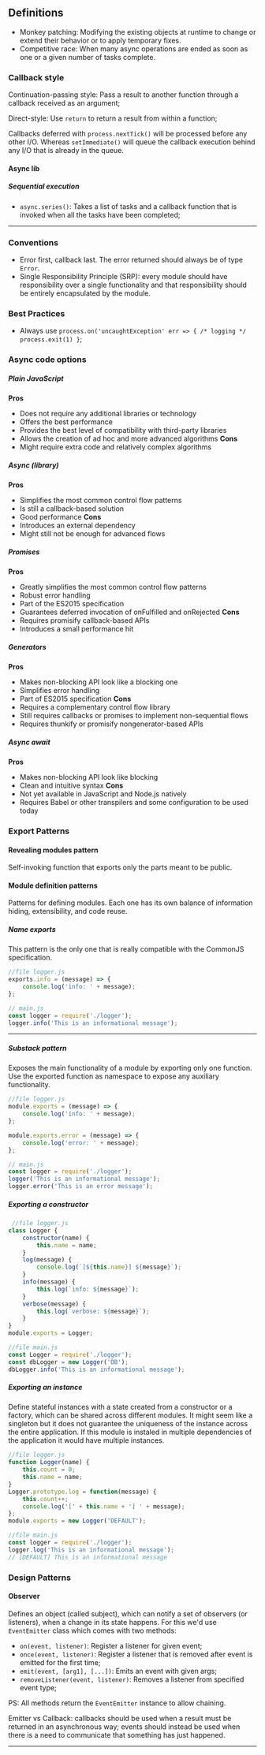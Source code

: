 ## Definitions
- Monkey patching: Modifying the existing objects at runtime to change or extend their behavior or to apply temporary fixes.
- Competitive race: When many async operations are ended as soon as one or a given number of tasks complete.

### Callback style
Continuation-passing style: Pass a result to another function through a callback received as an argument;

Direct-style: Use `return` to return a result from within a function;

Callbacks deferred with `process.nextTick()` will be processed before any other I/O. Whereas `setImmediate()` will queue the callback execution behind any I/O that is already in the queue.

#### Async lib

##### Sequential execution
- `async.series()`: Takes a list of tasks and a callback function that is invoked when all the tasks have been completed;

---

### Conventions
- Error first, callback last. The error returned should always be of type `Error`.
- Single Responsibility Principle (SRP): every module should have responsibility over a single functionality and that responsibility should be entirely encapsulated by the module.

### Best Practices
- Always use `process.on('uncaughtException' err => { /* logging */ process.exit(1) }`;

### Async code options
##### Plain JavaScript
**Pros**
- Does not require any additional libraries or technology
- Offers the best performance
- Provides the best level of compatibility with third-party libraries
- Allows the creation of ad hoc and more advanced algorithms
**Cons**
- Might require extra code and relatively complex algorithms

##### Async (library)
**Pros**
- Simplifies the most common control flow patterns
- Is still a callback-based solution
- Good performance
**Cons**
- Introduces an external dependency
- Might still not be enough for advanced flows

##### Promises
**Pros**
- Greatly simplifies the most common control flow patterns
- Robust error handling
- Part of the ES2015 specification
- Guarantees deferred invocation of onFulfilled and onRejected
**Cons**
- Requires promisify callback-based APIs
- Introduces a small performance hit

##### Generators
**Pros**
- Makes non-blocking API look like a blocking one
- Simplifies error handling
- Part of ES2015 specification
**Cons**
- Requires a complementary control flow library
- Still requires callbacks or promises to implement non-sequential flows
- Requires thunkify or promisify nongenerator-based APIs

##### Async await
**Pros**
- Makes non-blocking API look like blocking
- Clean and intuitive syntax
**Cons**
- Not yet available in JavaScript and Node.js natively
- Requires Babel or other transpilers and some configuration to be used today

### Export Patterns
#### Revealing modules pattern
Self-invoking function that exports only the parts meant to be public.

#### Module definition patterns
Patterns for defining modules. Each one has its own balance of information hiding, extensibility, and code reuse.

##### Name exports
This pattern is the only one that is really compatible with the CommonJS specification.

```js
//file logger.js
exports.info = (message) => {
    console.log('info: ' + message);
};
```

```js
// main.js
const logger = require('./logger');
logger.info('This is an informational message');
```

---

##### Substack pattern
Exposes the main functionality of a module by exporting only one function. Use the exported function as namespace to expose any auxiliary functionality.

```js
//file logger.js
module.exports = (message) => {
    console.log('info: ' + message);
};

module.exports.error = (message) => {
    console.log('error: ' + message);
};
```

```js
// main.js
const logger = require('./logger');
logger('This is an informational message');
logger.error('This is an error message');
```

##### Exporting a constructor
```js
 //file logger.js
class Logger {
    constructor(name) {
        this.name = name;
    }
    log(message) {
        console.log(`[${this.name}] ${message}`);
    }
    info(message) {
        this.log(`info: ${message}`);
    }
    verbose(message) {
        this.log(`verbose: ${message}`);
    } 
}
module.exports = Logger;
```

```js
//file main.js
const Logger = require('./logger');
const dbLogger = new Logger('DB');
dbLogger.info('This is an informational message');
```

##### Exporting an instance
Define stateful instances with a state created from a constructor or a factory, which can be shared across different modules. It might seem like a singleton but it does not guarantee the uniqueness of the instance across the entire application. If this module is instaled in multiple dependencies of the application it would have multiple instances.

```js
//file logger.js
function Logger(name) {
    this.count = 0;
    this.name = name;
}
Logger.prototype.log = function(message) {
    this.count++;
    console.log('[' + this.name + '] ' + message);
};
module.exports = new Logger('DEFAULT');
```

```js
//file main.js
const logger = require('./logger');
logger.log('This is an informational message');
// [DEFAULT] This is an informational message
```

### Design Patterns

#### Observer
Defines an object (called subject), which can notify a set of observers (or listeners), when a change in its state happens. For this we'd use `EventEmitter` class which comes with two methods:
- `on(event, listener)`: Register a listener for given event;
- `once(event, listener)`: Register a listener that is removed after event is emitted for the first time;
- `emit(event, [arg1], [...])`: Emits an event with given args;
- `removeListener(event, listener)`: Removes a listener from specified event type;

PS: All methods return the `EventEmitter` instance to allow chaining.

Emitter vs Callback: callbacks should be used when a result must be returned in an asynchronous way; events should instead be used when there is a need to communicate that something has just happened.

---
